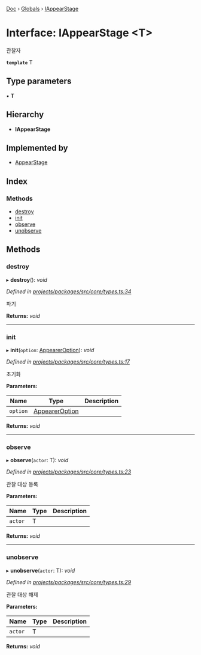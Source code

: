 [Doc](../README.md) › [Globals](../globals.md) › [IAppearStage](iappearstage.md)

# Interface: IAppearStage <**T**>

관찰자

**`template`** T

## Type parameters

▪ **T**

## Hierarchy

* **IAppearStage**

## Implemented by

* [AppearStage](../classes/appearstage.md)

## Index

### Methods

* [destroy](iappearstage.md#destroy)
* [init](iappearstage.md#init)
* [observe](iappearstage.md#observe)
* [unobserve](iappearstage.md#unobserve)

## Methods

###  destroy

▸ **destroy**(): *void*

*Defined in [projects/packages/src/core/types.ts:34](https://github.com/molgga/jood-appearer/blob/4c4cb79/projects/packages/src/core/types.ts#L34)*

파기

**Returns:** *void*

___

###  init

▸ **init**(`option`: [AppearerOption](appeareroption.md)): *void*

*Defined in [projects/packages/src/core/types.ts:17](https://github.com/molgga/jood-appearer/blob/4c4cb79/projects/packages/src/core/types.ts#L17)*

초기화

**Parameters:**

Name | Type | Description |
------ | ------ | ------ |
`option` | [AppearerOption](appeareroption.md) |   |

**Returns:** *void*

___

###  observe

▸ **observe**(`actor`: T): *void*

*Defined in [projects/packages/src/core/types.ts:23](https://github.com/molgga/jood-appearer/blob/4c4cb79/projects/packages/src/core/types.ts#L23)*

관찰 대상 등록

**Parameters:**

Name | Type | Description |
------ | ------ | ------ |
`actor` | T |   |

**Returns:** *void*

___

###  unobserve

▸ **unobserve**(`actor`: T): *void*

*Defined in [projects/packages/src/core/types.ts:29](https://github.com/molgga/jood-appearer/blob/4c4cb79/projects/packages/src/core/types.ts#L29)*

관찰 대상 해제

**Parameters:**

Name | Type | Description |
------ | ------ | ------ |
`actor` | T |   |

**Returns:** *void*

